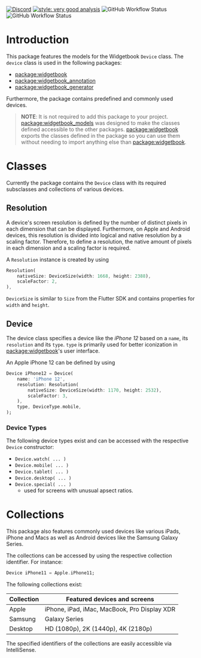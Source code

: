 [![Discord](https://img.shields.io/discord/879618555560218625?color=blue&style=flat-square)](https://discord.com/invite/zT4AMStAJA)
[![style: very good analysis](https://img.shields.io/badge/style-very_good_analysis-B22C89.svg?style=flat-square)](https://pub.dev/packages/very_good_analysis)
![GitHub Workflow Status](https://img.shields.io/github/workflow/status/widgetbook/widgetbook/ci?style=flat-square)
![GitHub Workflow Status](https://img.shields.io/github/workflow/status/widgetbook/widgetbook/ci?label=test&style=flat-square)


# Introduction 

This package features the models for the Widgetbook `Device` class. The `device` class is used in the following packages:

- [package:widgetbook](https://pub.dev/packages/widgetbook)
- [package:widgetbook_annotation](https://pub.dev/packages/widgetbook_annotation)
- [package:widgetbook_generator](https://pub.dev/packages/widgetbook_generator)

Furthermore, the package contains predefined and commonly used devices.

> **NOTE**: It is not required to add this package to your project. [package:widgetbook_models](https://pub.dev/packages/widgetbook_models) was designed to make the classes defined accessible to the other packages. [package:widgetbook](https://pub.dev/packages/widgetbook) exports the classes defined in the package so you can use them without needing to import anything else than [package:widgetbook](https://pub.dev/packages/widgetbook). 

# Classes

Currently the package contains the `Device` class with its required subsclasses and collections of various devices.

## Resolution

A device's screen resolution is defined by the number of distinct pixels in each dimension that can be displayed. Furthermore, on Apple and Android devices, this resolution is divided into logical and native resolution by a scaling factor. Therefore, to define a resolution, the native amount of pixels in each dimension and a scaling factor is required. 

A `Resolution` instance is created by using

```dart
Resolution(
    nativeSize: DeviceSize(width: 1668, height: 2388),
    scaleFactor: 2,
),
```

`DeviceSize` is similar to `Size` from the Flutter SDK and contains properties for `width` and `height`.

## Device

The device class specifies a device like the *iPhone 12* based on a `name`, its `resolution` and its `type`. `type` is primarily used for better iconization in [package:widgetbook](https://pub.dev/packages/widgetbook)'s user interface.

An Apple iPhone 12 can be defined by using

```dart
Device iPhone12 = Device(
    name: 'iPhone 12',
    resolution: Resolution(
        nativeSize: DeviceSize(width: 1170, height: 2532),
        scaleFactor: 3,
    ),
    type, DeviceType.mobile,
);
```

### Device Types

The following device types exist and can be accessed with the respective `Device` constructor:

- `Device.watch( ... )`
- `Device.mobile( ... )`
- `Device.tablet( ... )`
- `Device.desktop( ... )`
- `Device.special( ... )`
    - used for screens with unusual apsect ratios.

# Collections

This package also features commonly used devices like various iPads, iPhone and Macs as well as Android devices like the Samsung Galaxy Series. 

The collections can be accessed by using the respective collection identifier. For instance:

```dart
Device iPhone11 = Apple.iPhone11;
```

The following collections exist:

Collection | Featured devices and screens
------------ | -------------
Apple | iPhone, iPad, iMac, MacBook, Pro Display XDR  
Samsung | Galaxy Series
Desktop | HD (1080p), 2K (1440p), 4K (2180p)

The specified identifiers of the collections are easily accessible via IntelliSense. 